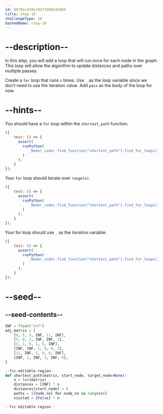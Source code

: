 ```yaml
---
id: 6870acd39a70e73368b33db6
title: Step 10
challengeType: 20
dashedName: step-10
---
```


# --description--

In this step, you will add a loop that will run once for each node in the graph. This loop will allow the algorithm to update distances and paths over multiple passes.

Create a `for` loop that runs `n` times. Use `_` as the loop variable since we don't need to use the iteration value. Add `pass` as the body of the loop for now.

# --hints--

You should have a `for` loop within the `shortest_path` function.

```js
({
    test: () => {
      assert(
        runPython(
          `_Node(_code).find_function("shortest_path").find_for_loops()[0]`
        )
      );
    }
});
```

Your `for` loop should iterate over `range(n)`.

```js
({
    test: () => {
      assert(
        runPython(
          `_Node(_code).find_function("shortest_path").find_for_loops()[0].find_for_iter().is_equivalent("range(n)")`
        )
      );
    }
});
```

Your for loop should use `_` as the iteration variable.

```js
({
    test: () => {
      assert(
        runPython(
          `_Node(_code).find_function("shortest_path").find_for_loops()[0].find_for_vars().is_equivalent("_")`
        )
      );
    }
});
```

# --seed--

## --seed-contents--

```py
INF = float("inf")
adj_matrix = [
    [0, 5, 3, INF, 11, INF],
    [5, 0, 1, INF, INF, 2],
    [3, 1, 0, 1, 5, INF],
    [INF, INF, 1, 0, 9, 3],
    [11, INF, 5, 9, 0, INF],
    [INF, 2, INF, 3, INF, 0],
]

--fcc-editable-region--
def shortest_path(matrix, start_node, target_node=None):
    n = len(matrix)
    distances = [INF] * n
    distances[start_node] = 0
    paths = [[node_no] for node_no in range(n)]
    visited = [False] * n

--fcc-editable-region--
```
